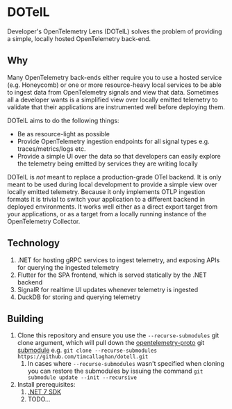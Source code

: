 # DOTelL

Developer's OpenTelemetry Lens (DOTelL) solves the problem of providing a simple, locally hosted OpenTelemetry back-end.

## Why

Many OpenTelemetry back-ends either require you to use a hosted service (e.g. Honeycomb) or one or more resource-heavy local services to be able to ingest data from OpenTelemetry signals and view that data. Sometimes all a developer wants is a simplified view over locally emitted telemetry to validate that their applications are instrumented well before deploying them.

DOTelL aims to do the following things:

* Be as resource-light as possible
* Provide OpenTelemetry ingestion endpoints for all signal types e.g. traces/metrics/logs etc.
* Provide a simple UI over the data so that developers can easily explore the telemetry being emitted by services they are writing locally

DOTelL is _not_ meant to replace a production-grade OTel backend. It is only meant to be used during local development to provide a simple view over locally emitted telemetry. Because it only implements OTLP ingestion formats it is trivial to switch your application to a different backend in deployed environments. It works well either as a direct export target from your applications, or as a target from a locally running instance of the OpenTelemetry Collector.

## Technology

1. .NET for hosting gRPC services to ingest telemetry, and exposing APIs for querying the ingested telemetry
2. Flutter for the SPA frontend, which is served statically by the .NET backend
3. SignalR for realtime UI updates whenever telemetry is ingested
4. DuckDB for storing and querying telemetry

## Building

1. Clone this repository and ensure you use the `--recurse-submodules` git clone argument, which will pull down the [opentelemetry-proto](https://github.com/open-telemetry/opentelemetry-proto) git [submodule](https://git-scm.com/book/en/v2/Git-Tools-Submodules) e.g. `git clone --recurse-submodules https://github.com/timcallaghan/dotell.git`
   1. In cases where `--recurse-submodules` wasn't specified when cloning you can restore the submodules by issuing the command `git submodule update --init --recursive`
2. Install prerequisites:
   1. [.NET 7 SDK](https://dotnet.microsoft.com/en-us/download/dotnet/7.0)
   2. TODO...
